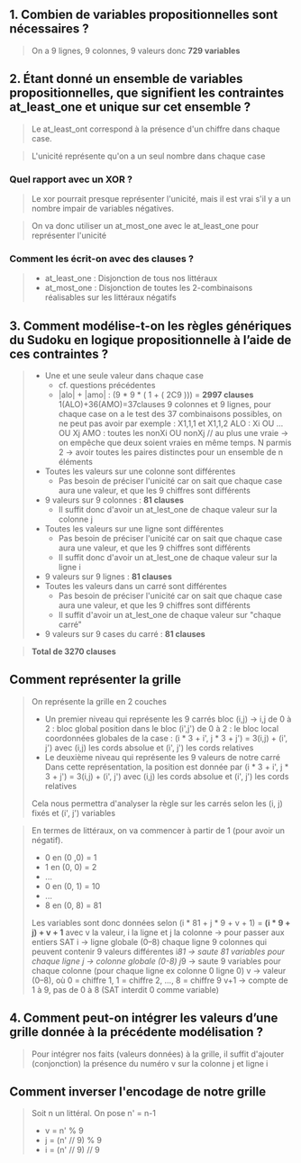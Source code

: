 ## 1. Combien de variables propositionnelles sont nécessaires ?
> On a 9 lignes, 9 colonnes, 9 valeurs donc **729 variables**

## 2. Étant donné un ensemble de variables propositionnelles, que signifient les contraintes at_least_one et unique sur cet ensemble ? 
> Le at_least_ont correspond à la présence d'un chiffre dans chaque case.

> L'unicité représente qu'on a un seul nombre dans chaque case

### Quel rapport avec un XOR ? 
> Le xor pourrait presque représenter l'unicité, mais il est vrai s'il y a un nombre impair de variables négatives. 

> On va donc utiliser un at_most_one avec le at_least_one pour représenter l'unicité

### Comment les écrit-on avec des clauses ?
> - at_least_one : Disjonction de tous nos littéraux
> - at_most_one : Disjonction de toutes les 2-combinaisons réalisables sur les littéraux négatifs

## 3. Comment modélise-t-on les règles génériques du Sudoku en logique propositionnelle à l’aide de ces contraintes ?
> - Une et une seule valeur dans chaque case
>   - cf. questions précédentes
>   - |alo| + |amo| : (9 * 9 * ( 1 + ( 2C9 ))) = **2997 clauses**
1(ALO)+36(AMO)=37clauses
9 colonnes et 9 lignes, pour chaque case on a le test des 37 combinaisons possibles, on ne peut pas avoir par exemple : X1,1,1 et X1,1,2 
ALO : Xi OU ... OU Xj
AMO : toutes les nonXi OU nonXj // au plus une vraie → on empêche que deux soient vraies en même temps.
N parmis 2 -> avoir toutes les paires distinctes pour un ensemble de n éléments
> - Toutes les valeurs sur une colonne sont différentes
>   - Pas besoin de préciser l'unicité car on sait que chaque case aura une valeur, et que les 9 chiffres sont différents
> - 9 valeurs sur 9 colonnes : **81 clauses**
>   - Il suffit donc d'avoir un at_lest_one de chaque valeur sur la colonne j
> - Toutes les valeurs sur une ligne sont différentes
>   - Pas besoin de préciser l'unicité car on sait que chaque case aura une valeur, et que les 9 chiffres sont différents
>   - Il suffit donc d'avoir un at_lest_one de chaque valeur sur la ligne i
> - 9 valeurs sur 9 lignes : **81 clauses**
> - Toutes les valeurs dans un carré sont différentes
>   - Pas besoin de préciser l'unicité car on sait que chaque case aura une valeur, et que les 9 chiffres sont différents
>   - Il suffit d'avoir un at_lest_one de chaque valeur sur "chaque carré"
> - 9 valeurs sur 9 cases du carré : **81 clauses**

> **Total de 3270 clauses**

## Comment représenter la grille
> On représente la grille en 2 couches
> - Un premier niveau qui représente les 9 carrés
bloc (i,j) -> i,j de 0 à 2 : bloc global
position dans le bloc (i',j') de 0 à 2 : le bloc local
coordonnées globales de la case : 
(i * 3 + i', j * 3 + j') = 3(i,j) + (i', j') 
avec (i,j) les cords absolue et (i', j') les cords relatives
> - Le deuxième niveau qui représente les 9 valeurs de notre carré
Dans cette représentation, la position est donnée par (i * 3 + i', j * 3 + j') = 3(i,j) + (i', j') avec (i,j) les cords absolue et (i', j') les cords relatives
> 
> Cela nous permettra d'analyser la règle sur les carrés selon les (i, j) fixés et (i', j') variables

> En termes de littéraux, on va commencer à partir de 1 (pour avoir un négatif).
> - 0 en (0 ,0) = 1
> - 1 en (0, 0) = 2
> - ...
> - 0 en (0, 1) = 10
> - ...
> - 8 en (0, 8) = 81
>
> Les variables sont donc données selon (i * 81 + j * 9 + v + 1) = **(i * 9 + j) + v + 1** avec v la valeur, i la ligne et j la colonne -> pour passer aux entiers SAT
i → ligne globale (0–8) chaque ligne 9 colonnes qui peuvent contenir 9 valeurs différentes
    i*81 → saute 81 variables pour chaque ligne
j -> colonne globale (0-8)
    j*9 → saute 9 variables pour chaque colonne (pour chaque ligne ex colonne 0 ligne 0)
v → valeur (0–8), où 0 = chiffre 1, 1 = chiffre 2, ..., 8 = chiffre 9
    v+1 → compte de 1 à 9, pas de 0 à 8 (SAT interdit 0 comme variable)


## 4. Comment peut-on intégrer les valeurs d’une grille donnée à la précédente modélisation ?
> Pour intégrer nos faits (valeurs données) à la grille, il suffit d'ajouter (conjonction) la présence du numéro v sur la colonne j et ligne i

## Comment inverser l'encodage de notre grille
> Soit n un littéral. On pose n' = n-1
> - v = n' % 9
> - j = (n' // 9) % 9
> - i = (n' // 9) // 9
